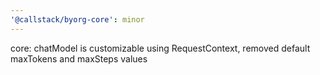 ```yaml
---
'@callstack/byorg-core': minor
---
```


core: chatModel is customizable using RequestContext, removed default maxTokens and maxSteps values
